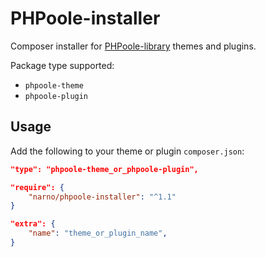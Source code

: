 # PHPoole-installer

Composer installer for [PHPoole-library](https://github.com/Narno/PHPoole-library) themes and plugins.

Package type supported:
* ```phpoole-theme```
* ```phpoole-plugin```
 
## Usage

Add the following to your theme or plugin ```composer.json```:

```json
"type": "phpoole-theme_or_phpoole-plugin",
```

```json
"require": {
    "narno/phpoole-installer": "^1.1"
}
```

```json
"extra": {
    "name": "theme_or_plugin_name",
}
```
